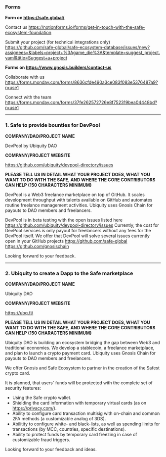 ### Forms

**Form on https://safe.global/**

Contact us
https://notionforms.io/forms/get-in-touch-with-the-safe-ecosystem-foundation

Submit your project (for technical integrations only)
https://github.com/safe-global/safe-ecosystem-database/issues/new?assignees=&labels=project+%3Agame_die%3A&template=suggest_project.yaml&title=Suggest+a+project

**Forms on https://www.gnosis.builders/contact-us**

Collaborate with us
https://forms.monday.com/forms/8636cfde490a3ce083f083e5376487a9?r=use1

Connect with the team 
https://forms.monday.com/forms/37fe262572726e8f752319bea04448bd?r=use1

---

### 1. Safe to provide bounties for DevPool

**COMPANY/DAO/PROJECT NAME**

DevPool by Ubiquity DAO

**COMPANY/PROJECT WEBSITE** 

https://github.com/ubiquity/devpool-directory/issues

**PLEASE TELL US IN DETAIL WHAT YOUR PROJECT DOES, WHAT YOU WANT TO DO WITH THE SAFE, AND WHERE THE CORE CONTRIBUTORS CAN HELP (150 CHARACTERS MINIMUM)** 

DevPool is a Web3 freelance marketplace on top of GitHub. 
It scales development throughput with talents available on GitHub and automates routine freelance management activities.
Ubiquity uses Gnosis Chain for payouts to DAO members and freelancers.

DevPool is in beta testing with the open issues listed here https://github.com/ubiquity/devpool-directory/issues
Currently, the cost for DevPool services is only payout for freelancers without any fees for the DevPool itself.
We offer that DevPool will solve several issues currently open in your GitHub projects https://github.com/safe-global https://github.com/gnosischain

Looking forward to your feedback.

---

### 2. Ubiquity to create a Dapp to the Safe marketplace

**COMPANY/DAO/PROJECT NAME**

Ubiquity DAO

**COMPANY/PROJECT WEBSITE** 

https://ubq.fi/

**PLEASE TELL US IN DETAIL WHAT YOUR PROJECT DOES, WHAT YOU WANT TO DO WITH THE SAFE, AND WHERE THE CORE CONTRIBUTORS CAN HELP (150 CHARACTERS MINIMUM)** 

Ubiquity DAO is building an ecosystem bridging the gap between Web3 and traditional economies.
We develop a stablecoin, a freelance marketplace, and plan to launch a crypto payment card.
Ubiquity uses Gnosis Chain for payouts to DAO members and freelancers.  

We offer Gnosis and Safe Ecosystem to partner in the creation of the Safest crypto card. 

It is planned, that users' funds will be protected with the complete set of security features:
- Using the Safe crypto wallet.
- Shielding the card information with temporary virtual cards (as on https://privacy.com/).
- Ability to configure card transaction multisig with on-chain and common 2FA methods (a customizable analog of 3DS).
- Abilitity to configure white- and black-lists, as well as spending limits for transactions (by MCC, countries, specific destinations).
- Ability to protect funds by temporary card freezing in case of customizable fraud triggers.

Looking forward to your feedback and ideas.
